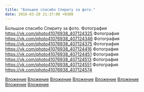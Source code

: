 ```yaml
---
title: "Большое спасибо Спириту за фото."
date: 2016-03-20 21:37:00 +0300
---
```


Большое спасибо Спириту за фото.
Фотография
https://vk.com/photo41076938_407124325
Фотография
https://vk.com/photo41076938_407124346
Фотография
https://vk.com/photo41076938_407124375
Фотография
https://vk.com/photo41076938_407124416
Фотография
https://vk.com/photo41076938_407124451
Фотография
https://vk.com/photo41076938_407124513
Фотография
https://vk.com/photo41076938_407124551
Фотография
https://vk.com/photo41076938_407124574

[Вложение](https://vk.com/photo41076938_407124325)
[Вложение](https://vk.com/photo41076938_407124346)
[Вложение](https://vk.com/photo41076938_407124375)
[Вложение](https://vk.com/photo41076938_407124416)
[Вложение](https://vk.com/photo41076938_407124451)
[Вложение](https://vk.com/photo41076938_407124513)
[Вложение](https://vk.com/photo41076938_407124551)
[Вложение](https://vk.com/photo41076938_407124574)
